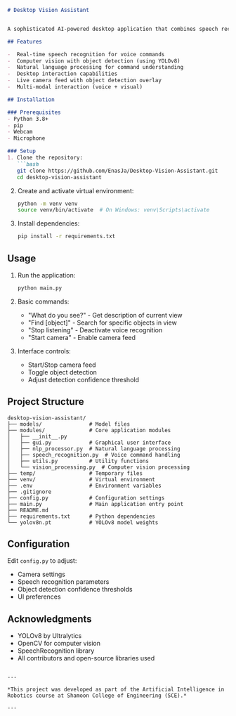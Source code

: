 ```markdown
# Desktop Vision Assistant


A sophisticated AI-powered desktop application that combines speech recognition, computer vision, and natural language processing to create an intelligent visual assistant.

## Features

-  Real-time speech recognition for voice commands
-  Computer vision with object detection (using YOLOv8)
-  Natural language processing for command understanding
-  Desktop interaction capabilities
-  Live camera feed with object detection overlay
-  Multi-modal interaction (voice + visual)

## Installation

### Prerequisites
- Python 3.8+
- pip
- Webcam
- Microphone

### Setup
1. Clone the repository:
   ```bash
   git clone https://github.com/EnasJa/Desktop-Vision-Assistant.git
   cd desktop-vision-assistant
   ```

2. Create and activate virtual environment:
   ```bash
   python -m venv venv
   source venv/bin/activate  # On Windows: venv\Scripts\activate
   ```

3. Install dependencies:
   ```bash
   pip install -r requirements.txt
   ```


## Usage

1. Run the application:
   ```bash
   python main.py
   ```

2. Basic commands:
   - "What do you see?" - Get description of current view
   - "Find [object]" - Search for specific objects in view
   - "Stop listening" - Deactivate voice recognition
   - "Start camera" - Enable camera feed

3. Interface controls:
   - Start/Stop camera feed
   - Toggle object detection
   - Adjust detection confidence threshold

## Project Structure

```
desktop-vision-assistant/
├── models/               # Model files
├── modules/              # Core application modules
│   ├── __init__.py
│   ├── gui.py            # Graphical user interface
│   ├── nlp_processor.py  # Natural language processing
│   ├── speech_recognition.py  # Voice command handling
│   ├── utils.py          # Utility functions
│   └── vision_processing.py  # Computer vision processing
├── temp/                 # Temporary files
├── venv/                 # Virtual environment
├── .env                  # Environment variables
├── .gitignore
├── config.py             # Configuration settings
├── main.py               # Main application entry point
├── README.md
├── requirements.txt      # Python dependencies
└── yolov8n.pt            # YOLOv8 model weights
```

## Configuration

Edit `config.py` to adjust:
- Camera settings
- Speech recognition parameters
- Object detection confidence thresholds
- UI preferences


## Acknowledgments

- YOLOv8 by Ultralytics
- OpenCV for computer vision
- SpeechRecognition library
- All contributors and open-source libraries used
```

---

*This project was developed as part of the Artificial Intelligence in Robotics course at Shamoon College of Engineering (SCE).*

---